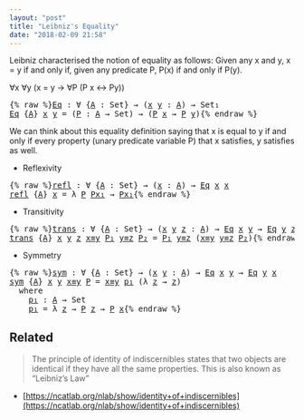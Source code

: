 ```yaml
---
layout: "post"
title: "Leibniz's Equality"
date: "2018-02-09 21:58"
---
```


Leibniz characterised the notion of equality as follows:
Given any x and y, x = y if and only if, given any
predicate P, P(x) if and only if P(y).

  ∀x ∀y (x = y → ∀P (P x ↔ Py))

<pre class="Agda">{% raw %}<a id="Eq" href="{% endraw %}{% link _posts/2018-02-09-leibniz-s-equality.md %}{% raw %}#Eq" class="Function">Eq</a> <a id="275" class="Symbol">:</a> <a id="277" class="Symbol">∀</a> <a id="279" class="Symbol">{</a><a id="280" href="{% endraw %}{% link _posts/2018-02-09-leibniz-s-equality.md %}{% raw %}#280" class="Bound">A</a> <a id="282" class="Symbol">:</a> <a id="284" class="PrimitiveType">Set</a><a id="287" class="Symbol">}</a> <a id="289" class="Symbol">→</a> <a id="291" class="Symbol">(</a><a id="292" href="{% endraw %}{% link _posts/2018-02-09-leibniz-s-equality.md %}{% raw %}#292" class="Bound">x</a> <a id="294" href="{% endraw %}{% link _posts/2018-02-09-leibniz-s-equality.md %}{% raw %}#294" class="Bound">y</a> <a id="296" class="Symbol">:</a> <a id="298" href="{% endraw %}{% link _posts/2018-02-09-leibniz-s-equality.md %}{% raw %}#280" class="Bound">A</a><a id="299" class="Symbol">)</a> <a id="301" class="Symbol">→</a> <a id="303" class="PrimitiveType">Set₁</a>
<a id="308" href="{% endraw %}{% link _posts/2018-02-09-leibniz-s-equality.md %}{% raw %}#Eq" class="Function">Eq</a> <a id="311" class="Symbol">{</a><a id="312" href="{% endraw %}{% link _posts/2018-02-09-leibniz-s-equality.md %}{% raw %}#312" class="Bound">A</a><a id="313" class="Symbol">}</a> <a id="315" href="{% endraw %}{% link _posts/2018-02-09-leibniz-s-equality.md %}{% raw %}#315" class="Bound">x</a> <a id="317" href="{% endraw %}{% link _posts/2018-02-09-leibniz-s-equality.md %}{% raw %}#317" class="Bound">y</a> <a id="319" class="Symbol">=</a> <a id="321" class="Symbol">(</a><a id="322" href="{% endraw %}{% link _posts/2018-02-09-leibniz-s-equality.md %}{% raw %}#322" class="Bound">P</a> <a id="324" class="Symbol">:</a> <a id="326" href="{% endraw %}{% link _posts/2018-02-09-leibniz-s-equality.md %}{% raw %}#312" class="Bound">A</a> <a id="328" class="Symbol">→</a> <a id="330" class="PrimitiveType">Set</a><a id="333" class="Symbol">)</a> <a id="335" class="Symbol">→</a> <a id="337" class="Symbol">(</a><a id="338" href="{% endraw %}{% link _posts/2018-02-09-leibniz-s-equality.md %}{% raw %}#322" class="Bound">P</a> <a id="340" href="{% endraw %}{% link _posts/2018-02-09-leibniz-s-equality.md %}{% raw %}#315" class="Bound">x</a> <a id="342" class="Symbol">→</a> <a id="344" href="{% endraw %}{% link _posts/2018-02-09-leibniz-s-equality.md %}{% raw %}#322" class="Bound">P</a> <a id="346" href="{% endraw %}{% link _posts/2018-02-09-leibniz-s-equality.md %}{% raw %}#317" class="Bound">y</a><a id="347" class="Symbol">)</a>{% endraw %}</pre>

We can think about this equality definition saying that
x is equal to y if and only if every property (unary predicate variable P)
that x satisfies, y satisfies as well.

* Reflexivity

<pre class="Agda">{% raw %}<a id="refl" href="{% endraw %}{% link _posts/2018-02-09-leibniz-s-equality.md %}{% raw %}#refl" class="Function">refl</a> <a id="565" class="Symbol">:</a> <a id="567" class="Symbol">∀</a> <a id="569" class="Symbol">{</a><a id="570" href="{% endraw %}{% link _posts/2018-02-09-leibniz-s-equality.md %}{% raw %}#570" class="Bound">A</a> <a id="572" class="Symbol">:</a> <a id="574" class="PrimitiveType">Set</a><a id="577" class="Symbol">}</a> <a id="579" class="Symbol">→</a> <a id="581" class="Symbol">(</a><a id="582" href="{% endraw %}{% link _posts/2018-02-09-leibniz-s-equality.md %}{% raw %}#582" class="Bound">x</a> <a id="584" class="Symbol">:</a> <a id="586" href="{% endraw %}{% link _posts/2018-02-09-leibniz-s-equality.md %}{% raw %}#570" class="Bound">A</a><a id="587" class="Symbol">)</a> <a id="589" class="Symbol">→</a> <a id="591" href="{% endraw %}{% link _posts/2018-02-09-leibniz-s-equality.md %}{% raw %}#Eq" class="Function">Eq</a> <a id="594" href="{% endraw %}{% link _posts/2018-02-09-leibniz-s-equality.md %}{% raw %}#582" class="Bound">x</a> <a id="596" href="{% endraw %}{% link _posts/2018-02-09-leibniz-s-equality.md %}{% raw %}#582" class="Bound">x</a>
<a id="598" href="{% endraw %}{% link _posts/2018-02-09-leibniz-s-equality.md %}{% raw %}#refl" class="Function">refl</a> <a id="603" class="Symbol">{</a><a id="604" href="{% endraw %}{% link _posts/2018-02-09-leibniz-s-equality.md %}{% raw %}#604" class="Bound">A</a><a id="605" class="Symbol">}</a> <a id="607" href="{% endraw %}{% link _posts/2018-02-09-leibniz-s-equality.md %}{% raw %}#607" class="Bound">x</a> <a id="609" class="Symbol">=</a> <a id="611" class="Symbol">λ</a> <a id="613" href="{% endraw %}{% link _posts/2018-02-09-leibniz-s-equality.md %}{% raw %}#613" class="Bound">P</a> <a id="615" href="{% endraw %}{% link _posts/2018-02-09-leibniz-s-equality.md %}{% raw %}#615" class="Bound">Px₁</a> <a id="619" class="Symbol">→</a> <a id="621" href="{% endraw %}{% link _posts/2018-02-09-leibniz-s-equality.md %}{% raw %}#615" class="Bound">Px₁</a>{% endraw %}</pre>

* Transitivity

<pre class="Agda">{% raw %}<a id="trans" href="{% endraw %}{% link _posts/2018-02-09-leibniz-s-equality.md %}{% raw %}#trans" class="Function">trans</a> <a id="672" class="Symbol">:</a> <a id="674" class="Symbol">∀</a> <a id="676" class="Symbol">{</a><a id="677" href="{% endraw %}{% link _posts/2018-02-09-leibniz-s-equality.md %}{% raw %}#677" class="Bound">A</a> <a id="679" class="Symbol">:</a> <a id="681" class="PrimitiveType">Set</a><a id="684" class="Symbol">}</a> <a id="686" class="Symbol">→</a> <a id="688" class="Symbol">(</a><a id="689" href="{% endraw %}{% link _posts/2018-02-09-leibniz-s-equality.md %}{% raw %}#689" class="Bound">x</a> <a id="691" href="{% endraw %}{% link _posts/2018-02-09-leibniz-s-equality.md %}{% raw %}#691" class="Bound">y</a> <a id="693" href="{% endraw %}{% link _posts/2018-02-09-leibniz-s-equality.md %}{% raw %}#693" class="Bound">z</a> <a id="695" class="Symbol">:</a> <a id="697" href="{% endraw %}{% link _posts/2018-02-09-leibniz-s-equality.md %}{% raw %}#677" class="Bound">A</a><a id="698" class="Symbol">)</a> <a id="700" class="Symbol">→</a> <a id="702" href="{% endraw %}{% link _posts/2018-02-09-leibniz-s-equality.md %}{% raw %}#Eq" class="Function">Eq</a> <a id="705" href="{% endraw %}{% link _posts/2018-02-09-leibniz-s-equality.md %}{% raw %}#689" class="Bound">x</a> <a id="707" href="{% endraw %}{% link _posts/2018-02-09-leibniz-s-equality.md %}{% raw %}#691" class="Bound">y</a> <a id="709" class="Symbol">→</a> <a id="711" href="{% endraw %}{% link _posts/2018-02-09-leibniz-s-equality.md %}{% raw %}#Eq" class="Function">Eq</a> <a id="714" href="{% endraw %}{% link _posts/2018-02-09-leibniz-s-equality.md %}{% raw %}#691" class="Bound">y</a> <a id="716" href="{% endraw %}{% link _posts/2018-02-09-leibniz-s-equality.md %}{% raw %}#693" class="Bound">z</a> <a id="718" class="Symbol">→</a> <a id="720" href="{% endraw %}{% link _posts/2018-02-09-leibniz-s-equality.md %}{% raw %}#Eq" class="Function">Eq</a> <a id="723" href="{% endraw %}{% link _posts/2018-02-09-leibniz-s-equality.md %}{% raw %}#689" class="Bound">x</a> <a id="725" href="{% endraw %}{% link _posts/2018-02-09-leibniz-s-equality.md %}{% raw %}#693" class="Bound">z</a>
<a id="727" href="{% endraw %}{% link _posts/2018-02-09-leibniz-s-equality.md %}{% raw %}#trans" class="Function">trans</a> <a id="733" class="Symbol">{</a><a id="734" href="{% endraw %}{% link _posts/2018-02-09-leibniz-s-equality.md %}{% raw %}#734" class="Bound">A</a><a id="735" class="Symbol">}</a> <a id="737" href="{% endraw %}{% link _posts/2018-02-09-leibniz-s-equality.md %}{% raw %}#737" class="Bound">x</a> <a id="739" href="{% endraw %}{% link _posts/2018-02-09-leibniz-s-equality.md %}{% raw %}#739" class="Bound">y</a> <a id="741" href="{% endraw %}{% link _posts/2018-02-09-leibniz-s-equality.md %}{% raw %}#741" class="Bound">z</a> <a id="743" href="{% endraw %}{% link _posts/2018-02-09-leibniz-s-equality.md %}{% raw %}#743" class="Bound">x≡y</a> <a id="747" href="{% endraw %}{% link _posts/2018-02-09-leibniz-s-equality.md %}{% raw %}#747" class="Bound">P₁</a> <a id="750" href="{% endraw %}{% link _posts/2018-02-09-leibniz-s-equality.md %}{% raw %}#750" class="Bound">y≡z</a> <a id="754" href="{% endraw %}{% link _posts/2018-02-09-leibniz-s-equality.md %}{% raw %}#754" class="Bound">P₂</a> <a id="757" class="Symbol">=</a> <a id="759" href="{% endraw %}{% link _posts/2018-02-09-leibniz-s-equality.md %}{% raw %}#747" class="Bound">P₁</a> <a id="762" href="{% endraw %}{% link _posts/2018-02-09-leibniz-s-equality.md %}{% raw %}#750" class="Bound">y≡z</a> <a id="766" class="Symbol">(</a><a id="767" href="{% endraw %}{% link _posts/2018-02-09-leibniz-s-equality.md %}{% raw %}#743" class="Bound">x≡y</a> <a id="771" href="{% endraw %}{% link _posts/2018-02-09-leibniz-s-equality.md %}{% raw %}#750" class="Bound">y≡z</a> <a id="775" href="{% endraw %}{% link _posts/2018-02-09-leibniz-s-equality.md %}{% raw %}#754" class="Bound">P₂</a><a id="777" class="Symbol">)</a>{% endraw %}</pre>

* Symmetry

<pre class="Agda">{% raw %}<a id="sym" href="{% endraw %}{% link _posts/2018-02-09-leibniz-s-equality.md %}{% raw %}#sym" class="Function">sym</a> <a id="820" class="Symbol">:</a> <a id="822" class="Symbol">∀</a> <a id="824" class="Symbol">{</a><a id="825" href="{% endraw %}{% link _posts/2018-02-09-leibniz-s-equality.md %}{% raw %}#825" class="Bound">A</a> <a id="827" class="Symbol">:</a> <a id="829" class="PrimitiveType">Set</a><a id="832" class="Symbol">}</a> <a id="834" class="Symbol">→</a> <a id="836" class="Symbol">(</a><a id="837" href="{% endraw %}{% link _posts/2018-02-09-leibniz-s-equality.md %}{% raw %}#837" class="Bound">x</a> <a id="839" href="{% endraw %}{% link _posts/2018-02-09-leibniz-s-equality.md %}{% raw %}#839" class="Bound">y</a> <a id="841" class="Symbol">:</a> <a id="843" href="{% endraw %}{% link _posts/2018-02-09-leibniz-s-equality.md %}{% raw %}#825" class="Bound">A</a><a id="844" class="Symbol">)</a> <a id="846" class="Symbol">→</a> <a id="848" href="{% endraw %}{% link _posts/2018-02-09-leibniz-s-equality.md %}{% raw %}#Eq" class="Function">Eq</a> <a id="851" href="{% endraw %}{% link _posts/2018-02-09-leibniz-s-equality.md %}{% raw %}#837" class="Bound">x</a> <a id="853" href="{% endraw %}{% link _posts/2018-02-09-leibniz-s-equality.md %}{% raw %}#839" class="Bound">y</a> <a id="855" class="Symbol">→</a> <a id="857" href="{% endraw %}{% link _posts/2018-02-09-leibniz-s-equality.md %}{% raw %}#Eq" class="Function">Eq</a> <a id="860" href="{% endraw %}{% link _posts/2018-02-09-leibniz-s-equality.md %}{% raw %}#839" class="Bound">y</a> <a id="862" href="{% endraw %}{% link _posts/2018-02-09-leibniz-s-equality.md %}{% raw %}#837" class="Bound">x</a>
<a id="864" href="{% endraw %}{% link _posts/2018-02-09-leibniz-s-equality.md %}{% raw %}#sym" class="Function">sym</a> <a id="868" class="Symbol">{</a><a id="869" href="{% endraw %}{% link _posts/2018-02-09-leibniz-s-equality.md %}{% raw %}#869" class="Bound">A</a><a id="870" class="Symbol">}</a> <a id="872" href="{% endraw %}{% link _posts/2018-02-09-leibniz-s-equality.md %}{% raw %}#872" class="Bound">x</a> <a id="874" href="{% endraw %}{% link _posts/2018-02-09-leibniz-s-equality.md %}{% raw %}#874" class="Bound">y</a> <a id="876" href="{% endraw %}{% link _posts/2018-02-09-leibniz-s-equality.md %}{% raw %}#876" class="Bound">x≡y</a> <a id="880" href="{% endraw %}{% link _posts/2018-02-09-leibniz-s-equality.md %}{% raw %}#880" class="Bound">P</a> <a id="882" class="Symbol">=</a> <a id="884" href="{% endraw %}{% link _posts/2018-02-09-leibniz-s-equality.md %}{% raw %}#876" class="Bound">x≡y</a> <a id="888" href="{% endraw %}{% link _posts/2018-02-09-leibniz-s-equality.md %}{% raw %}#913" class="Function">p₁</a> <a id="891" class="Symbol">(λ</a> <a id="894" href="{% endraw %}{% link _posts/2018-02-09-leibniz-s-equality.md %}{% raw %}#894" class="Bound">z</a> <a id="896" class="Symbol">→</a> <a id="898" href="{% endraw %}{% link _posts/2018-02-09-leibniz-s-equality.md %}{% raw %}#894" class="Bound">z</a><a id="899" class="Symbol">)</a>
  <a id="903" class="Keyword">where</a>
    <a id="913" href="{% endraw %}{% link _posts/2018-02-09-leibniz-s-equality.md %}{% raw %}#913" class="Function">p₁</a> <a id="916" class="Symbol">:</a> <a id="918" href="{% endraw %}{% link _posts/2018-02-09-leibniz-s-equality.md %}{% raw %}#869" class="Bound">A</a> <a id="920" class="Symbol">→</a> <a id="922" class="PrimitiveType">Set</a>
    <a id="930" href="{% endraw %}{% link _posts/2018-02-09-leibniz-s-equality.md %}{% raw %}#913" class="Function">p₁</a> <a id="933" class="Symbol">=</a> <a id="935" class="Symbol">λ</a> <a id="937" href="{% endraw %}{% link _posts/2018-02-09-leibniz-s-equality.md %}{% raw %}#937" class="Bound">z</a> <a id="939" class="Symbol">→</a> <a id="941" href="{% endraw %}{% link _posts/2018-02-09-leibniz-s-equality.md %}{% raw %}#880" class="Bound">P</a> <a id="943" href="{% endraw %}{% link _posts/2018-02-09-leibniz-s-equality.md %}{% raw %}#937" class="Bound">z</a> <a id="945" class="Symbol">→</a> <a id="947" href="{% endraw %}{% link _posts/2018-02-09-leibniz-s-equality.md %}{% raw %}#880" class="Bound">P</a> <a id="949" href="{% endraw %}{% link _posts/2018-02-09-leibniz-s-equality.md %}{% raw %}#872" class="Bound">x</a>{% endraw %}</pre>

## Related

  > The principle of identity of indiscernibles states that two objects
  are identical if they have all the same properties.
  This is also known as “Leibniz’s Law”
  + [https://ncatlab.org/nlab/show/identity+of+indiscernibles](https://ncatlab.org/nlab/show/identity+of+indiscernibles)
